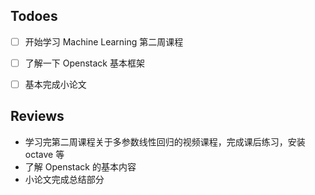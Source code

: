 ## Todoes

- [ ] 开始学习 Machine Learning 第二周课程
- [ ] 了解一下 Openstack 基本框架
- [ ] 基本完成小论文


## Reviews

* 学习完第二周课程关于多参数线性回归的视频课程，完成课后练习，安装 octave 等
* 了解 Openstack 的基本内容
* 小论文完成总结部分
